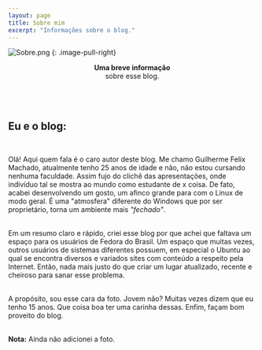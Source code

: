 ```yaml
---
layout: page
title: Sobre mim
excerpt: "Informações sobre o blog."
---
```


![Sobre.png](http://ap.imagensbrasil.org/images/2017/09/20/Sobre.png)
{: .image-pull-right}

<center><b>Uma breve informação<br></b> sobre esse blog.</center><br><br><br>

## Eu e o blog:<br><br><p align="justify">

Olá! Aqui quem fala é o caro autor deste blog. Me chamo Guilherme Felix Machado, atualmente tenho 25 anos de idade e não, não estou cursando nenhuma faculdade. Assim fujo do clichê das apresentações, onde indivíduo tal se mostra ao mundo como estudante de x coisa. De fato, acabei desenvolvendo um gosto, um afinco grande para com o Linux de modo geral. É uma "atmosfera" diferente do Windows que por ser proprietário, torna um ambiente mais <i>"fechado"</i>.<br><br> 

Em um resumo claro e rápido, criei esse blog por que achei que faltava um espaço para os usuários de Fedora do Brasil. Um espaço que muitas vezes, outros usuários de sistemas diferentes possuem, em especial o Ubuntu ao qual se encontra diversos e variados sites com conteúdo a respeito pela Internet. Então, nada mais justo do que criar um lugar atualizado, recente e cheiroso para sanar esse problema. <br><br>

A propósito, sou esse cara da foto. Jovem não? Muitas vezes dizem que eu tenho 15 anos. Que coisa boa ter uma carinha dessas. Enfim, façam bom proveito do blog.<br><br>

<b>Nota:</b> Ainda não adicionei a foto.
